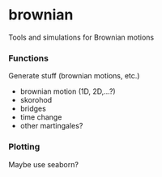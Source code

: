 # brownian
Tools and simulations for Brownian motions

### Functions

Generate stuff (brownian motions, etc.)
- brownian motion (1D, 2D,...?)
- skorohod
- bridges
- time change
- other martingales?

### Plotting

Maybe use seaborn?
